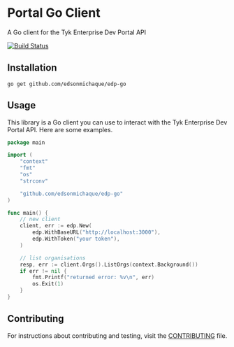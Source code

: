# Portal Go Client

A Go client for the Tyk Enterprise Dev Portal  API

[![Build Status](https://github.com/edsonmichaque/edp-go/actions/workflows/ci.yml/badge.svg)](https://github.com/edsonmichaque/edp-go/actions/workflows/ci.yml)

## Installation

```shell
go get github.com/edsonmichaque/edp-go
```

## Usage

This library is a Go client you can use to interact with the Tyk Enterprise Dev Portal  API. Here are some examples.

```go
package main

import (
    "context"
    "fmt"
    "os"
    "strconv"

    "github.com/edsonmichaque/edp-go"
)

func main() {
    // new client
    client, err := edp.New(
        edp.WithBaseURL("http://localhost:3000"),
        edp.WithToken("your token"),
    )

    // list organisations
    resp, err := client.Orgs().ListOrgs(context.Background())
    if err != nil {
        fmt.Printf("returned error: %v\n", err)
        os.Exit(1)
    }
}
```

## Contributing

For instructions about contributing and testing, visit the [CONTRIBUTING](CONTRIBUTING.md) file.
